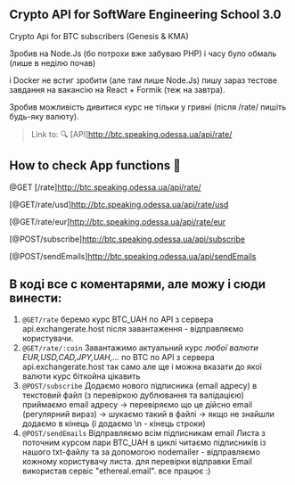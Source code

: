 ## Crypto API for SoftWare Engineering School 3.0

Crypto Api for BTC subscribers (Genesis &amp; KMA)

Зробив на Node.Js (бо потрохи вже забуваю PHP) і часу було обмаль (лише в неділю почав) 

і Docker не встиг зробити (але там лише Node.Js) 
пишу зараз тестове завдання на вакансію на React + Formik (теж на завтра).

Зробив можливість дивитися курс не тільки у гривні (після /rate/ пишіть будь-яку валюту).

> Link to: 🔍 [API]http://btc.speaking.odessa.ua/api/rate/

## How to check App functions  🚀

@GET [/rate]http://btc.speaking.odessa.ua/api/rate/

[@GET/rate/usd]http://btc.speaking.odessa.ua/api/rate/usd

[@GET/rate/eur]http://btc.speaking.odessa.ua/api/rate/eur

[@POST/subscribe]http://btc.speaking.odessa.ua/api/subscribe

[@POST/sendEmails]http://btc.speaking.odessa.ua/api/sendEmails


## В коді все с коментарями, але можу і сюди винести:

1. `@GET/rate` беремо курс BTC_UAH по API з сервера api.exchangerate.host
після завантаження - відправляємо користувачи.
2. `@GET/rate/:coin` Завантажимо актуальний курс *любої валюти EUR,USD,CAD,JPY,UAH,...* по BTC по API з сервера api.exchangerate.host
так само але ще і можна вказати до якої валюти курс біткойна цікавить
3. `@POST/subscribe` Додаємо нового підписника (email адресу) в текстовий файл (з перевіркою дублювання та валідацією)
приймаємо email адресу -> перевіряємо що це дійсно email (регулярний вираз) -> шукаємо такий в файлі -> якщо не знайшли додаємо в кінець (і додаємо \n - кінець строки)
4. `@POST/sendEmails` Відправляємо всім підписникам email Листа з поточним курсом пари BTC_UAH
в циклі читаємо підписників із нашого txt-файлу та за допомогою nodemailer - відправляємо кожному користувачу листа.
для перевірки відправки Email використав сервіс "ethereal.email". все працює :)
